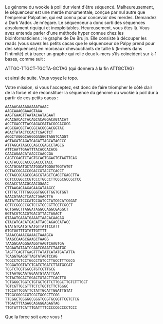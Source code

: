 Le génome du wookie à poil dur vient d'être séquencé. Malheureusement, le séquenceur est une merde monumentale, conçue par nul autre que l'empereur Palpatine, qui est connu pour concevoir des merdes. Demandez à Dark Vador. Je m'égare. Le séquenceur a donc sorti des séquences absolument riquiqui et inexploitables. Heureusement, vous êtes là. Vous avez entendu parler d'une méthode hyper connue chez les bioinformaticiens : le graphe de De Bruijn. Elle consiste à découper les reads (vous savez les petits cacas que le séquenceur de Palpy prend pour des séquences) en morceaux chevauchants de taille k (k-mers dans l'intimité) et à tracer un graphe qui relie deux k-mers s'ils coïncident sur k-1 bases, comme suit :

ATTGC-TTGCT-TGCTA-GCTAG (qui donnera à la fin ATTGCTAG)

et ainsi de suite. Vous voyez le topo.

Votre mission, si vous l'acceptez, est donc de faire triompher le côté clair de la force et de reconstituer la séquence du génome du wookie à poil dur à partir de ces petits cacas :

    AAAAACAAAAGAAAATAAAC
    AAGCAAAGGAAAGTAAA
    AAGTGAAGTTAATACAATAGAAT
    ACACGACACTACAGCACAGGACAGTACAT
    ACCTGACCTTACGAGACGATACGCCACGCG
    ACGCGACGCTACGGCACGGGACGGTAC
    AGACTATACTCCACTCGACTCT
    AGGCTAGGGCAGGGGAGGGTAGGTCAGGT
    AGTAGATCAGATGAGATTAGCATAGCCC
    ATTAGCATAGCCCAGCCGAGCCTAGCG
    ATTCAATTGAATTTACACCACACG
    CAACAGAACATAACCCAACCGA
    CAGTCGAGTCTAGTGCAGTGGAGTGTAGTTCAG
    CCATACCCCACCCGACCCTACC
    CCATGCGATGCTATGGCATGGGATGGTATGT
    CCTACCGCACCGGACCGTACCTCACCT
    CCTAGCGCAGCGGAGCGTAGCTCAGCTGAGCTTA
    CCTCCCGGCCCGTCCCTGCCCTTCCGCGCCGCTCC
    CGAACCTAACGCAACGGAAC
    CTTAAGACAAGAGAAGATAAGCC
    CTTTGCTTTTGGGGGTGGGTTGGTGTGGT
    GAACGTAACTCAACTGAACTTA
    GATATTATCCCATCCGATCCTATCGCATCGGAT
    GCTCCGGGCCGGTCCGTGCCGTTCCTCGCCT
    GCTGAGCTTAGGATAGGCCAGGCGAGGCT
    GGTACGTCACGTGACGTTACTAGACT
    GTAAATCAAATGAAATTAACACAACAG
    GTACATCACATGACATTACCAGACCATACC
    GTATGTCATGTGATGTTATTCCATT
    GTGTGGTTTGTGTTGTTTT
    TAAACCAAACGAAACTAAAGCA
    TAAGCCAAGCGAAGCTAAGG
    TAAGGCAAGGGAAGGTAAGTCAAGTGA
    TAGAATATAATCCAATCGAATCTAATGC
    TAGTTCAGTTGAGTTTATATCATATGATATTA
    TCAGGTGAGGTTAGTATAGTCCAG
    TCGCCTCTCCTGGCCTGTCCTTGCCTTTCGCG
    TCGGATCGTATCTCATCTGATCTTATGCCAT
    TCGTCTCGTGGCGTGTCGTTGCG
    TCTAATGCAATGGAATGTAATTCAA
    TCTACTGCACTGGACTGTACTTCACTTG
    TCTGGGCTGGTCTGTGCTGTTCTTGGCTTGTCTTTGCT
    TGTCGTTGCGTTTCTCTGCTCTTCTGGGC
    TTCCATTCGATTCTATTGCATTGGATTGTAT
    TTCGCGGCGCGTCGCTGCGCTTCGG
    TTCGGCTCGGGGCGGGTCGGTGCGGTTCGTCTCG
    TTGACTTTAGAGCAGAGGAGAGTAG
    TTGTATTTCATTTGATTTTCCCCCGCCCCTCCC

Que la force soit avec vous !
